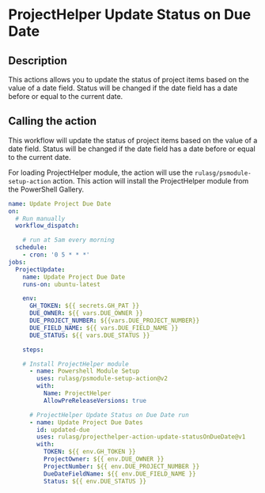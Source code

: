 # ProjectHelper Update Status on Due Date

## Description

This actions allows you to update the status of project items based on the value of a date field. Status will be changed if the date field has a date before or equal to the current date.

## Calling the action

This workflow will update the status of project items based on the value of a date field. Status will be changed if the date field has a date before or equal to the current date.

For loading ProjectHelper module, the action will use the `rulasg/psmodule-setup-action` action. This action will install the ProjectHelper module from the PowerShell Gallery.

```yaml
name: Update Project Due Date
on:
  # Run manually
  workflow_dispatch:

    # run at 5am every morning
  schedule:
    - cron: '0 5 * * *' 
jobs:
  ProjectUpdate:
    name: Update Project Due Date
    runs-on: ubuntu-latest

    env:
      GH_TOKEN: ${{ secrets.GH_PAT }}
      DUE_OWNER: ${{ vars.DUE_OWNER }}
      DUE_PROJECT_NUMBER: ${{vars.DUE_PROJECT_NUMBER}}
      DUE_FIELD_NAME: ${{ vars.DUE_FIELD_NAME }}
      DUE_STATUS: ${{ vars.DUE_STATUS }}

    steps:

    # Install ProjectHelper module
      - name: Powershell Module Setup
        uses: rulasg/psmodule-setup-action@v2
        with:
          Name: ProjectHelper
          AllowPreReleaseVersions: true

      # ProjectHelper Update Status on Due Date run
      - name: Update Project Due Dates
        id: updated-due
        uses: rulasg/projecthelper-action-update-statusOnDueDate@v1
        with:
          TOKEN: ${{ env.GH_TOKEN }}
          ProjectOwner: ${{ env.DUE_OWNER }}
          ProjectNumber: ${{ env.DUE_PROJECT_NUMBER }}
          DueDateFieldName: ${{ env.DUE_FIELD_NAME }}
          Status: ${{ env.DUE_STATUS }}

```
